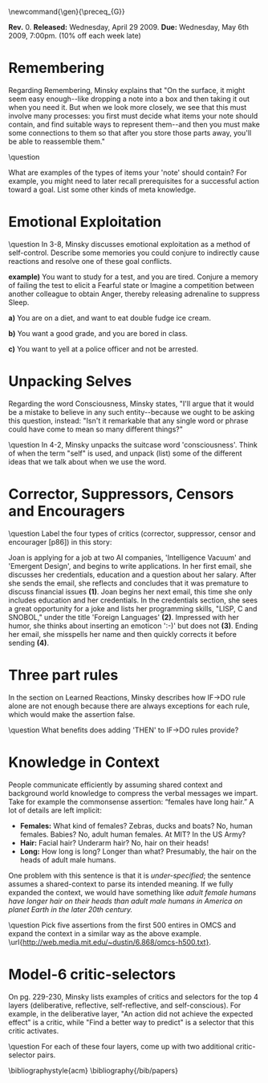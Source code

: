 \newcommand{\gen}{\preceq_{G}}

**Rev.** 0.  **Released:**  Wednesday, April 29 2009.  **Due:** Wednesday, May 6th 2009, 7:00pm.  (10\% off each week late)

# Remembering #


Regarding Remembering, Minsky explains that "On the surface, it might seem
easy enough--like dropping a note into a box and then taking it out when
you need it.  But when we look more closely, we see that this must involve
many processes: you first must decide what items your note should contain,
and find suitable ways to represent them--and then you must make some
connections to them so that after you store those parts away, you'll be
able to reassemble them."

\question

What are examples of the types of items your 'note' should contain? 
For example, you might need to later recall prerequisites for a
successful action toward a goal.  List some other kinds of meta knowledge.

# Emotional Exploitation

\question In 3-8, Minsky discusses emotional exploitation as a method of self-control. Describe some memories you could conjure to indirectly cause reactions and 
resolve one of these goal conflicts. 

 **example)** You want to study for a test, and you are tired.  Conjure a memory of failing the test to elicit a Fearful state or Imagine a competition between another colleague to obtain Anger, thereby releasing adrenaline to suppress Sleep.

 **a)** You are on a diet, and want to eat double fudge ice cream.

 **b)** You want a good grade, and you are bored in class.

 **c)** You want to yell at a police officer and not be arrested.


# Unpacking Selves #


Regarding the word Consciousness, Minsky states, "I'll argue that it would
be a mistake to believe in any such entity--because we ought to be asking
this question, instead: "Isn't it remarkable that any single word or phrase
could have come to mean so many different things?"  

\question In 4-2, Minsky unpacks the suitcase word 'consciousness'.  Think of when the term "self" is used, and unpack (list) some of the different ideas that we talk about when we use the word.

# Corrector, Suppressors, Censors and Encouragers

\question Label the four types of critics (corrector, suppressor, censor and encourager [p86]) in this story:

Joan is applying for a job at two AI companies, 'Intelligence Vacuum' and 
'Emergent Design', and begins to write applications. In her first email, she 
discusses her credentials, education and a question about her salary.  After 
she sends the email, she reflects and concludes that it was premature to 
discuss financial issues **(1)**.  Joan begins her next email, this time she only 
includes education and her credentials.  In the credentials section, she 
sees a great opportunity for a joke and lists her programming skills, "LISP,
C and SNOBOL," under the title 'Foreign Languages' **(2)**. Impressed with her humor,
she thinks about inserting an emoticon ':-)' but does not **(3)**. Ending her email, 
she misspells her name and then quickly corrects it before sending **(4)**.


# Three part rules #


In the section on Learned Reactions, Minsky describes how IF->DO rule
alone are not enough because there are always exceptions for each rule, 
which would make the assertion false. 

\question What benefits does adding 'THEN' to IF->DO rules provide?


# Knowledge in Context #


People communicate efficiently by assuming shared context and background world knowledge to compress the verbal messages we impart. Take for example the commonsense assertion: “females have long hair.” A lot of details are left implicit: 

  - **Females:** What kind of females? Zebras, ducks and boats? No, human females.  Babies? No, adult human females. At MIT? In the US Army? 
  - **Hair:** Facial hair? Underarm hair? No, hair on their heads!  
  - **Long:** How long is long? Longer than what? Presumably, the hair on the heads of adult male humans. 

One problem with this sentence is that it is *under-specified*; the sentence assumes 
a shared-context to parse its intended meaning. If we fully expanded the context, we would have something like *adult female humans have longer hair on their heads than adult male humans in America on planet Earth in the later 20th century.* 

\question Pick five assertions from the first 500 entires in OMCS and expand the context in a similar way as the above example.    \url{http://web.media.mit.edu/~dustin/6.868/omcs-h500.txt}.


# Model-6 critic-selectors

On pg. 229-230, Minsky lists examples of critics and selectors for the top 4 layers (deliberative, reflective, self-reflective, and self-conscious).  For example, in the deliberative layer, "An action did not achieve the expected effect" is a critic, while "Find a better way to predict" is a selector that this critic activates.

\question For each of these four layers, come up with two additional critic-selector pairs.



\bibliographystyle{acm}
\bibliography{/bib/papers}
